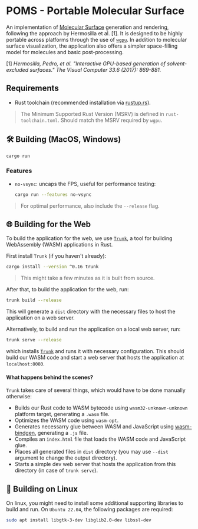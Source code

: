 # POMS - Portable Molecular Surface

An implementation of [Molecular Surface](https://en.wikipedia.org/wiki/Accessible_surface_area) generation and rendering, following the approach by Hermosilla et al. \[1]. It is designed to be highly portable across platforms through the use of [`wgpu`](https://github.com/gfx-rs/wgpu). In addition to molecular surface visualization, the application also offers a simpler space-filling model for molecules and basic post-processing.

\[1\]  *Hermosilla, Pedro, et al. "Interactive GPU-based generation of solvent-excluded surfaces." The Visual Computer 33.6 (2017): 869-881.*


## Requirements

- Rust toolchain (recommended installation via [rustup.rs](https://rustup.rs/#)).

> The Minimum Supported Rust Version (MSRV) is defined in `rust-toolchain.toml`. Should match the MSRV required by `wgpu`.

## 🛠️️ Building (MacOS, Windows)

```bash
cargo run
```


### Features

- `no-vsync`: uncaps the FPS, useful for performance testing:

    ```bash
    cargo run --features no-vsync
    ```

> For optimal performance, also include the `--release` flag.

## ️🌐 Building for the Web

To build the application for the web, we use [`Trunk`](https://trunkrs.dev), a tool for building WebAssembly (WASM) applications in Rust.

First install `Trunk` (if you haven't already):

```bash
cargo install --version ^0.16 trunk
```
> This might take a few minutes as it is built from source.

After that, to build the application for the web, run:

```bash
trunk build --release
```

This will generate a `dist` directory with the necessary files to host the application on a web server.

Alternatively, to build and run the application on a local web server, run:

```bash
trunk serve --release
```

which installs [`Trunk`](https://trunkrs.dev) and runs it with necessary configuration. This should build our WASM code and start a web server that hosts the application at `localhost:8080`.

#### What happens behind the scenes?

`Trunk` takes care of several things, which would have to be done manually otherwise:

- Builds our Rust code to WASM bytecode using `wasm32-unknown-unknown` platform target, generating a `.wasm` file.
- Optimizes the WASM code using `wasm-opt`.
- Generates necessarry glue between WASM and JavaScript using [wasm-bindgen](https://rustwasm.github.io/docs/wasm-bindgen/), generating a `.js` file.
- Compiles an `index.html` file that loads the WASM code and JavaScript glue.
- Places all generated files in `dist` directory (you may use `--dist` argument to change the output directory).
- Starts a simple dev web server that hosts the application from this directory (in case of `trunk serve`).

## 🐧 Building on Linux

On linux, you might need to install some additional supporting libraries to build and run. On `Ubuntu 22.04`, the following packages are required:

```bash
sudo apt install libgtk-3-dev libglib2.0-dev libssl-dev
```
